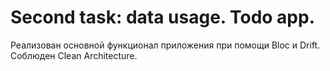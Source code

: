 # Second task: data usage. Todo app.

Реализован основной функционал приложения при помощи Bloc и Drift. Соблюден Clean Architecture.
